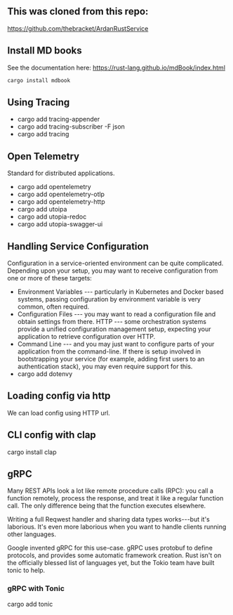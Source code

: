 ## This was cloned from this repo:

https://github.com/thebracket/ArdanRustService

## Install MD books

See the documentation here:
https://rust-lang.github.io/mdBook/index.html

```sh
cargo install mdbook
```

## Using Tracing

- cargo add tracing-appender
- cargo add tracing-subscriber -F json
- cargo add tracing

## Open Telemetry

Standard for distributed applications.

- cargo add opentelemetry
- cargo add opentelemetry-otlp
- cargo add opentelemetry-http
- cargo add utoipa
- cargo add utopia-redoc
- cargo add utopia-swagger-ui

## Handling Service Configuration

Configuration in a service-oriented environment can be quite complicated. Depending upon your setup, you may want to
receive configuration from one or more of these targets:

- Environment Variables --- particularly in Kubernetes and Docker based systems, passing configuration by environment
  variable is very common, often required.
- Configuration Files --- you may want to read a configuration file and obtain settings from there.
  HTTP --- some orchestration systems provide a unified configuration management setup, expecting your application to
  retrieve configuration over HTTP.
- Command Line --- and you may just want to configure parts of your application from the command-line. If there is setup
  involved in bootstrapping your service (for example, adding first users to an authentication stack), you may even
  require support for this.
- cargo add dotenvy

## Loading config via http

We can load config using HTTP url.

## CLI config with clap

cargo install clap

## gRPC

Many REST APIs look a lot like remote procedure calls (RPC): you call a function remotely, process the response, and
treat it like a regular function call. The only difference being that the function executes elsewhere.

Writing a full Reqwest handler and sharing data types works---but it's laborious. It's even more laborious when you want
to handle clients running other languages.

Google invented gRPC for this use-case. gRPC uses protobuf to define protocols, and provides some automatic framework
creation. Rust isn't on the officially blessed list of languages yet, but the Tokio team have built tonic to help.

### gRPC with Tonic
cargo add tonic